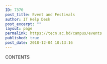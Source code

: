 ```yaml
---
ID: 7370
post_title: Event and Festivals
author: IT Help Desk
post_excerpt: ""
layout: page
permalink: https://tecn.ac.bd/campus/events
published: true
post_date: 2018-12-04 10:13:16
---
```

CONTENTS